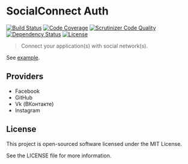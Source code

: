 SocialConnect Auth
==================

[![Build Status](http://img.shields.io/travis/SocialConnect/auth.svg?style=flat-square)](https://travis-ci.org/SocialConnect/auth)
[![Code Coverage](https://scrutinizer-ci.com/g/SocialConnect/auth/badges/coverage.png?b=master)](https://scrutinizer-ci.com/g/SocialConnect/auth/?branch=master)
[![Scrutinizer Code Quality](http://img.shields.io/scrutinizer/g/socialconnect/auth/master.svg?style=flat-square)](https://scrutinizer-ci.com/g/SocialConnect/auth/?branch=master)
[![Dependency Status](https://www.versioneye.com/user/projects/54d7935c2bc7901e48000014/badge.svg?style=flat)](https://www.versioneye.com/user/projects/54d7935c2bc7901e48000014)
[![License](http://img.shields.io/packagist/l/SocialConnect/auth.svg?style=flat-square)](https://packagist.org/packages/socialconnect/auth)

> Connect your application(s) with social network(s).

See [example](./example).

## Providers

* Facebook
* GitHub
* Vk (ВКонтакте)
* Instagram

License
-------

This project is open-sourced software licensed under the MIT License.

See the LICENSE file for more information.
